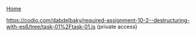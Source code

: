 [Home](README.md)


https://codio.com/dabdelbaky/required-assignment-10-2--destructuring-with-es6/tree/task-01%2Ftask-01.js (private access)
